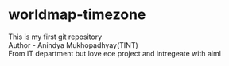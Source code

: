 # worldmap-timezone
This is my first git repository
<br>
Author - Anindya Mukhopadhyay(TINT)
<br>
From IT department but love ece project and intregeate with aiml
